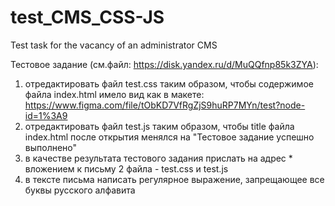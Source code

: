 # test_CMS_CSS-JS
Test task for the vacancy of an administrator CMS

Тестовое задание (см.файл: https://disk.yandex.ru/d/MuQQfnp85k3ZYA):
 
1. отредактировать файл test.css таким образом, чтобы содержимое файла index.html имело вид как в макете: https://www.figma.com/file/tObKD7VfRgZjS9huRP7MYn/test?node-id=1%3A9
2. отредактировать файл test.js таким образом, чтобы title файла index.html после открытия менялся на "Тестовое задание успешно выполнено"
3. в качестве результата тестового задания прислать на адрес * вложением к письму 2 файла - test.css и test.js
4. в тексте письма написать регулярное выражение, запрещающее все буквы русского алфавита

